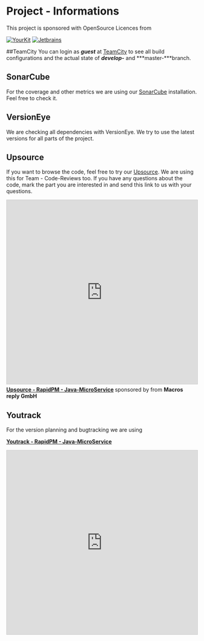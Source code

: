 # Project - Informations

This project is sponsored with OpenSource Licences from 

[![YourKit](../_data/yklogo.png)](https://www.yourkit.com/java/profiler/features/)
[![Jetbrains](../_data/logo_intellij_idea.png)](https://www.jetbrains.com/idea/)



##TeamCity
You can login as ***guest*** at [TeamCity](http://build.rapidpm.org:8080/project.html?projectId=RapidPM_RapidPMMicroservice&tab=projectOverview) to see all build configurations and the actual
state of ***develop-*** and ***master-***branch.

## SonarCube
For the coverage and other metrics we are using our [SonarCube](http://78.47.240.2:8080) installation. Feel free to check it.

## VersionEye
We are checking all dependencies with VersionEye. We try to use the latest versions 
for all parts of the project.

## Upsource
If you want to browse the code, feel free to try our [Upsource](http://review.rapidpm.org:8080/JMS/view).
We are using this for Team - Code-Reviews too. If you have any questions about the code, mark the part you are interested in and send this link to us with your questions.

<iframe src="http://review.rapidpm.org:8080/JMS/view" width="595" height="485" frameborder="0" marginwidth="0" marginheight="0" scrolling="yes" style="border:1px solid #CCC; border-width:1px; margin-bottom:5px; max-width: 100%;" allowfullscreen> </iframe> <div style="margin-bottom:5px"> <strong> <a href="http://review.rapidpm.org:8080/JMS/view" title="Upsource - RapidPM - Java-Microservice" target="_blank">Upsource - RapidPM - Java-MicroService</a> </strong> sponsored by from <strong>Macros reply GmbH</strong> </div>





## Youtrack
For the version planning and bugtracking we are using <div style="margin-bottom:5px"> <strong> <a href="http://issues.rapidpm.org:8080/issues/JMS?q=State%3A+Submitted+%2C+Open+%2C+%7BIn+Progress%7D++%2C+%7BTo+be+discussed%7D+%2C+Reopened+%2C+%7BOn+Hold%7D" title="Youtrack - RapidPM - Java-MicroService" target="_blank">Youtrack - RapidPM - Java-MicroService</a> </strong> </div>

<iframe src="http://issues.rapidpm.org:8080/issues/JMS?q=State%3A+Submitted+%2C+Open+%2C+%7BIn+Progress%7D++%2C+%7BTo+be+discussed%7D+%2C+Reopened+%2C+%7BOn+Hold%7D" width="595" height="485" frameborder="0" marginwidth="0" marginheight="0" scrolling="yes" style="border:1px solid #CCC; border-width:1px; margin-bottom:5px; max-width: 100%;" allowfullscreen> </iframe>

